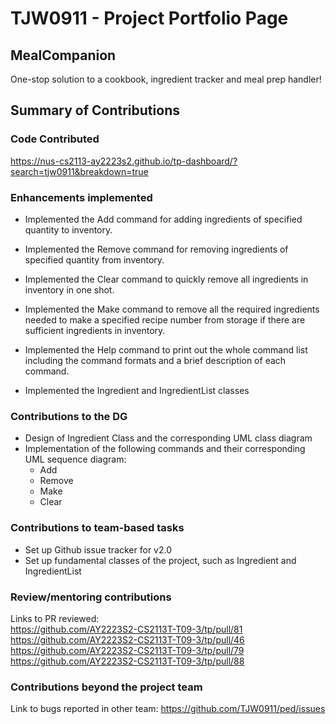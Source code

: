 # TJW0911 - Project Portfolio Page

## MealCompanion
One-stop solution to a cookbook, ingredient tracker and meal prep handler!

## Summary of Contributions

### Code Contributed
https://nus-cs2113-ay2223s2.github.io/tp-dashboard/?search=tjw0911&breakdown=true

### Enhancements implemented  

- Implemented the Add command for adding ingredients of specified quantity to inventory.

- Implemented the Remove command for removing ingredients of specified quantity from inventory.

- Implemented the Clear command to quickly remove all ingredients in inventory in one shot.

- Implemented the Make command to remove all the required ingredients needed to make a specified recipe number
  from storage if there are sufficient ingredients in inventory.

- Implemented the Help command to print out the whole command list including the command formats and
  a brief description of each command.

- Implemented the Ingredient and IngredientList classes

### Contributions to the DG
- Design of Ingredient Class and the corresponding UML class diagram
- Implementation of the following commands and their corresponding UML sequence diagram:
    - Add
    - Remove
    - Make
    - Clear

### Contributions to team-based tasks
- Set up Github issue tracker for v2.0
- Set up fundamental classes of the project, such as Ingredient and IngredientList

### Review/mentoring contributions
Links to PR reviewed:  
https://github.com/AY2223S2-CS2113T-T09-3/tp/pull/81
https://github.com/AY2223S2-CS2113T-T09-3/tp/pull/46
https://github.com/AY2223S2-CS2113T-T09-3/tp/pull/79
https://github.com/AY2223S2-CS2113T-T09-3/tp/pull/88

### Contributions beyond the project team
Link to bugs reported in other team:
https://github.com/TJW0911/ped/issues
